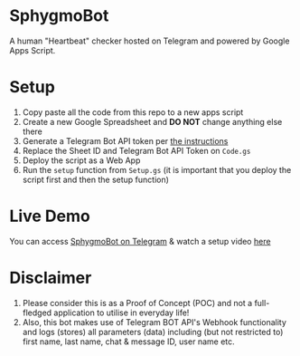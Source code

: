 # SphygmoBot
A human "Heartbeat" checker hosted on Telegram and powered by Google Apps Script.

# Setup
1. Copy paste all the code from this repo to a new apps script
2. Create a new Google Spreadsheet and **DO NOT** change anything else there
3. Generate a Telegram Bot API token per [the instructions](https://core.telegram.org/bots#3-how-do-i-create-a-bot)
3. Replace the Sheet ID and Telegram Bot API Token on `Code.gs`
4. Deploy the script as a Web App
5. Run the `setup` function from `Setup.gs` (it is important that you deploy the script first and then the setup function)

# Live Demo
You can access [SphygmoBot on Telegram](https://t.me/SphygmoBot) & watch a setup video [here](https://www.youtube.com/watch?v=UAYKd4kpOzM)

# Disclaimer
1. Please consider this is as a Proof of Concept (POC) and not a full-fledged application to utilise in everyday life!
2. Also, this bot makes use of Telegram BOT API's Webhook functionality and logs (stores) all parameters (data) including (but not restricted to) first name, last name, chat & message ID, user name etc.
